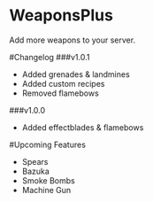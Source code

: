 # WeaponsPlus
Add more weapons to your server.

#Changelog
###v1.0.1
* Added grenades & landmines
* Added custom recipes
* Removed flamebows

###v1.0.0
* Added effectblades & flamebows

#Upcoming Features
* Spears
* Bazuka
* Smoke Bombs
* Machine Gun


